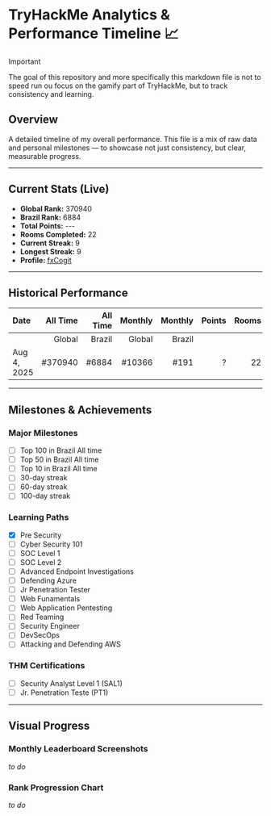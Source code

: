 # TryHackMe Analytics & Performance Timeline 📈

> [!IMPORTANT]  
> The goal of this repository and more specifically this markdown file is not to speed run ou focus on the gamify part of TryHackMe, but to track consistency and learning.

## Overview
A detailed timeline of my overall performance. This file is a mix of raw data and personal milestones — to showcase not just consistency, but clear, measurable progress.

---

## Current Stats (Live)
- **Global Rank:** 370940
- **Brazil Rank:** 6884
- **Total Points:** ---
- **Rooms Completed:** 22
- **Current Streak:** 9
- **Longest Streak:** 9
- **Profile:** [fxCogit](https://tryhackme.com/p/fxCogit)

---

## Historical Performance

|Date                       |      All Time|      All Time|       Monthly|       Monthly|Points    | Rooms     |
|:--------------------------|-------------:|-------------:|-------------:|-------------:|---------:| --------: |
|                           |        Global|        Brazil|        Global|        Brazil|          |           | 
| Aug &nbsp; 4, 2025        |         #370940 |           #6884 |         #10366|          #191 | ?  |       22 |

---

## Milestones & Achievements

### Major Milestones
- [ ] Top 100 in Brazil All time
- [ ] Top 50 in Brazil All time
- [ ] Top 10 in Brazil All time
- [ ] 30-day streak
- [ ] 60-day streak
- [ ] 100-day streak

### Learning Paths
- [X] Pre Security
- [ ] Cyber Security 101
- [ ] SOC Level 1
- [ ] SOC Level 2
- [ ] Advanced Endpoint Investigations
- [ ] Defending Azure
- [ ] Jr Penetration Tester
- [ ] Web Funamentals
- [ ] Web Application Pentesting
- [ ] Red Teaming
- [ ] Security Engineer
- [ ] DevSecOps
- [ ] Attacking and Defending AWS

### THM Certifications
- [ ] Security Analyst Level 1 (SAL1)
- [ ] Jr. Penetration Teste (PT1)

---

## Visual Progress

### Monthly Leaderboard Screenshots
*to do*

### Rank Progression Chart
*to do*
